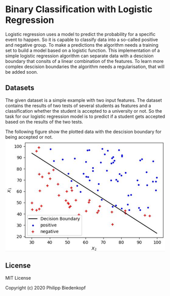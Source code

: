 # Binary Classification with Logistic Regression
Logistic regression uses a model to predict the probability for a specific event to happen. So it is 
capable to classify data into a so-called positive and negative group. To make a predictions the 
algorithm needs a training set to build a model based on a logistic function. This implementation of 
a simple logistic regression algorithm can separate data with a descision boundary that consits of a 
linear combination of the features. To learn more complex descision boundaries the algorithm needs a 
regularisation, that will be added soon.

## Datasets
The given dataset is a simple example with two input features. The dataset contains the results of two 
tests of several students as features and a classification whether the student is accepted to a 
university or not. So the task for our logistic regression model is to predict if a student gets 
accepted based on the results of the two tests.

The following figure show the plotted data with the descision boundary for being accepted or not.
![Alt text](./descision_boundary.JPG?raw=true "Title")

## License
MIT License

Copyright (c) 2020 Philipp Biedenkopf
